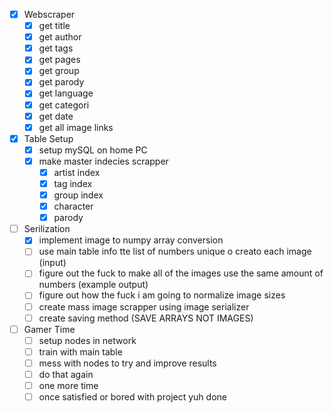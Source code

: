 - [x] Webscraper
	- [x] get title
	- [x] get author
	- [x] get tags
	- [x] get pages
	- [x] get group
	- [x] get parody
	- [x] get language
	- [x] get categori
	- [x] get date
	- [x] get all image links
- [x] Table Setup
	- [x] setup mySQL on home PC
	- [x] make master indecies scrapper
		- [x] artist index
		- [x] tag index
		- [x] group index
		- [x] character
		- [x] parody
- [ ] Serilization
	- [x] implement image to numpy array conversion
	- [ ] use main table info tte list of numbers unique o creato each image (input)
	- [ ] figure out the fuck to make all of the images use the same amount of numbers (example output)
	- [ ] figure out how the fuck i am going to normalize image sizes
	- [ ] create mass image scrapper using image serializer
	- [ ] create saving method (SAVE ARRAYS NOT IMAGES)
- [ ] Gamer Time
	- [ ] setup nodes in network
	- [ ] train with main table
	- [ ] mess with nodes to try and improve results
	- [ ] do that again
	- [ ] one more time
	- [ ] once satisfied or bored with project yuh done